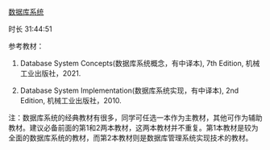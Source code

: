 [数据库系统](https://www.bilibili.com/video/BV1HY4y1b72A/)

时长 31:44:51

参考教材： 


1. Database System Concepts(数据库系统概念，有中译本), 7th Edition, 机械工业出版社，2021. 

2. Database System Implementation(数据库系统实现，有中译本), 2nd Edition, 机械工业出版社，2010.


注：数据库系统的经典教材有很多，同学可任选一本作为主教材，其他可作为辅助教材。建议必备前面的第1和2两本教材，这两本教材并不重复。第1本教材是较为全面的数据库系统的教材，而第2本教材则是数据库管理系统实现技术的教材。
